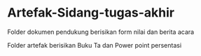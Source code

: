 # Artefak-Sidang-tugas-akhir
Folder dokumen pendukung berisikan form nilai dan berita acara

Folder artefak berisikan Buku Ta dan Power point persentasi
